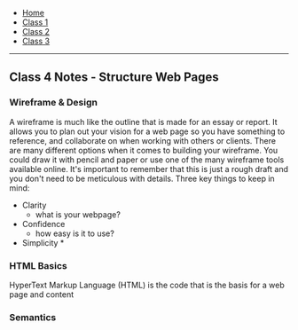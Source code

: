 - [Home](README.md)
- [Class 1](class1.md)
- [Class 2](class2.md)
- [Class 3](class3.md)

---

## Class 4 Notes - Structure Web Pages


### Wireframe & Design

A wireframe is much like the outline that is made for an essay or report.
It allows you to plan out your vision for a web page so you have something to reference, and collaborate on when working with others or clients.
There are many different options when it comes to building your wireframe. 
You could draw it with pencil and paper or use one of the many wireframe tools available online. 
It's important to remember that this is just a rough draft and you don't need to be meticulous with details. 
Three key things to keep in mind:
* Clarity
  * what is your webpage? 
* Confidence
  * how easy is it to use?
* Simplicity
  *   



### HTML Basics

HyperText Markup Language (HTML) is the code that is the basis for a web page and content


### Semantics
